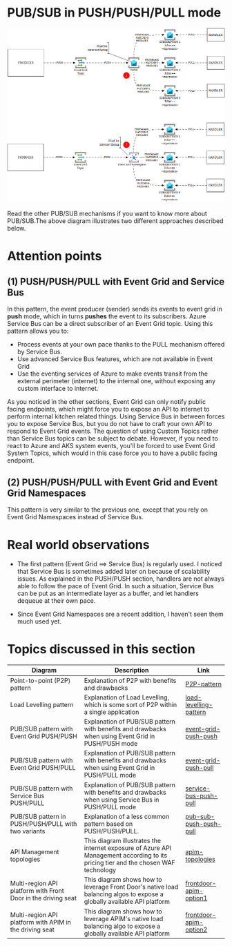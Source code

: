 # PUB/SUB in PUSH/PUSH/PULL mode

![pub-sub-push-push-pull](../../images/pubsubpushpushpull.png)

Read the other PUB/SUB mechanisms if you want to know more about PUB/SUB.The above diagram illustrates two different approaches described below.

# Attention points
## (1) PUSH/PUSH/PULL with Event Grid and Service Bus
In this pattern, the event producer (sender) sends its events to event grid in **push** mode, which in turns **pushes** the event to its subscribers. Azure Service Bus can be a direct subscriber of an Event Grid topic. Using this pattern allows you to:

- Process events at your own pace thanks to the PULL mechanism offered by Service Bus. 
- Use advanced Service Bus features, which are not available in Event Grid
- Use the eventing services of Azure to make events transit from the external perimeter (internet) to the internal one, without exposing any custom interface to internet. 

As you noticed in the other sections, Event Grid can only notify public facing endpoints, which might force you to expose an API to internet to perform internal kitchen related things. Using Service Bus in between forces you to expose Service Bus, but you do not have to craft your own API to respond to Event Grid events. The question of using Custom Topics rather than Service Bus topics can be subject to debate. However, if you need to react to Azure and AKS system events, you'll be forced to use Event Grid System Topics, which would in this case force you to have a public facing endpoint. 

## (2) PUSH/PUSH/PULL with Event Grid and Event Grid Namespaces
This pattern is very similar to the previous one, except that you rely on Event Grid Namespaces instead of Service Bus.


# Real world observations

- The first pattern (Event Grid ==> Service Bus) is regularly used. I noticed that Service Bus is sometimes added later on because of scalability issues. As explained in the PUSH/PUSH section, handlers are not always able to follow the pace of Event Grid. In such a situation, Service Bus can be put as an intermediate layer as a buffer, and let handlers dequeue at their own pace.

- Since Event Grid Namespaces are a recent addition, I haven't seen them much used yet.

# Topics discussed in this section

| Diagram | Description |Link
| ----------- | ----------- | ----------- |
| Point-to-point (P2P) pattern | Explanation of P2P with benefits and drawbacks|[P2P-pattern](point-to-point.md) |
| Load Levelling pattern | Explanation of Load Levelling, which is some sort of P2P within a single application|[load-levelling-pattern](load-levelling.md) |
| PUB/SUB pattern with Event Grid PUSH/PUSH| Explanation of PUB/SUB pattern with benefits and drawbacks when using Event Grid in PUSH/PUSH mode|[event-grid-push-push](pub-sub-event-grid.md) |
| PUB/SUB pattern with Event Grid PUSH/PULL| Explanation of PUB/SUB pattern with benefits and drawbacks when using Event Grid in PUSH/PULL mode|[event-grid-push-pull](pub-sub-event-grid-pull.md) |
| PUB/SUB pattern with Service Bus PUSH/PULL| Explanation of PUB/SUB pattern with benefits and drawbacks when using Service Bus in PUSH/PULL mode|[service-bus-push-pull](pub-sub-servicebus.md) |
| PUB/SUB pattern in PUSH/PUSH/PULL with two variants| Explanation of  a less common pattern based on PUSH/PUSH/PULL.|[pub-sub-push-push-pull](pub-sub-push-push-pull.md) |
| API Management topologies | This diagram illustrates the internet exposure of Azure API Management according to its pricing tier and the chosen WAF technology|[apim-topologies](../../api%20management/topologies.md) |
| Multi-region API platform with Front Door in the driving seat| This diagram shows how to leverage Front Door's native load balancing algos to expose a globally available API platform|[frontdoor-apim-option1](../../api%20management/multi-region-setup/frontdoorapim1.md) |
| Multi-region API platform with APIM in the driving seat| This diagram shows how to leverage APIM's native load balancing algo to expose a globally available API platform|[frontdoor-apim-option2](../../api%20management/multi-region-setup/frontdoorapim2.md) |